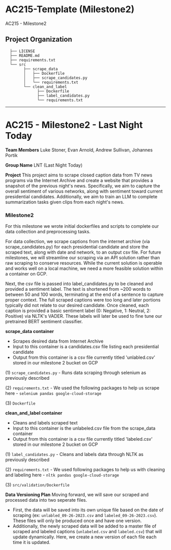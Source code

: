 AC215-Template (Milestone2)
==============================

AC215 - Milestone2

Project Organization
------------
      ├── LICENSE
      ├── README.md
      ├── requirements.txt
      └── src
            ├── scrape_data
            │   ├── Dockerfile
            │   ├── scrape_candidates.py
            │   └── requirements.txt
            └── clean_and_label
                  ├── Dockerfile
                  ├── label_candidates.py
                  └── requirements.txt


--------
# AC215 - Milestone2 - Last Night Today

**Team Members**
Luke Stoner, Evan Arnold, Andrew Sullivan, Johannes Portik

**Group Name**
LNT (Last Night Today)

**Project**
This project aims to scrape closed caption data from TV news programs via the Internet Archive and create a website that provides a snapshot of the previous night's news. Specifically, we aim to capture the overall sentiment of various networks, along with sentiment toward current presidential candidates. Additionally, we aim to train an LLM to complete summarization tasks given clips from each night's news.

### Milestone2 ###

For this milestone we wrote initial dockerfiles and scripts to complete our data collection and preprocessing tasks. 

For data collection, we scrape captions from the internet archive (via scrape_candidates.py) for each presidential candidate and store the scraped text, along with date and network, to an output csv file. For future milestones, we will streamline our scraping via an API solution rather than raw scraping to conserve resources. While the current solution is operable and works well on a local machine, we need a more feasible solution within a container on GCP.

Next, the csv file is passed into label_candidates.py to be cleaned and provided a sentiment label. The text is shortened from ~200 words to between 50 and 100 words, terminating at the end of a sentence to capture proper context. The full scraped captions were too long and later portions typically did not relate to our desired candidate. Once cleaned, each caption is provided a basic sentiment label (0: Negative, 1: Neutral, 2: Positive) via NLTK's VADER. These labels will later be used to fine tune our pretrained BERT sentiment classifier.

**scrape_data container**
- Scrapes desired data from Internet Archive
- Input to this container is a candidates.csv file listing each presidential candidate
- Output from this container is a csv file currently titled 'unlabled.csv' stored in our milestone 2 bucket on GCP

(1) `scrape_candidates.py` - Runs data scraping through selenium as previously described

(2) `requirements.txt` - We used the following packages to help us scrape here - `selenium pandas google-cloud-storage` 

(3) `Dockerfile` 

**clean_and_label container**
- Cleans and labels scraped text
- Input to this container is the unlabeled.csv file from the scrape_data container
- Output from this container is a csv file currently titled 'labeled.csv' stored in our milestone 2 bucket on GCP
  
(1) `label_candidates.py` - Cleans and labels data through NLTK as previously described

(2) `requirements.txt` - We used following packages to help us with cleaning and labeling here - `nltk pandas google-cloud-storage` 

(3) `src/validation/Dockerfile`


**Data Versioning Plan**
Moving forward, we will save our scraped and processed data into two seperate files.
- First, the data will be saved into its own unique file based on the date of scraping (ex: `unlabled_09-26-2023.csv` and `labeled_09-26-2023.csv`). These files will only be produced once and have one version.
- Additionally, the newly scraped data will be added to a master file of scraped and labeled captions (`unlabeled.csv` and `labeled.csv`) that will update dynamically. Here, we create a new version of each file each time it is updated.